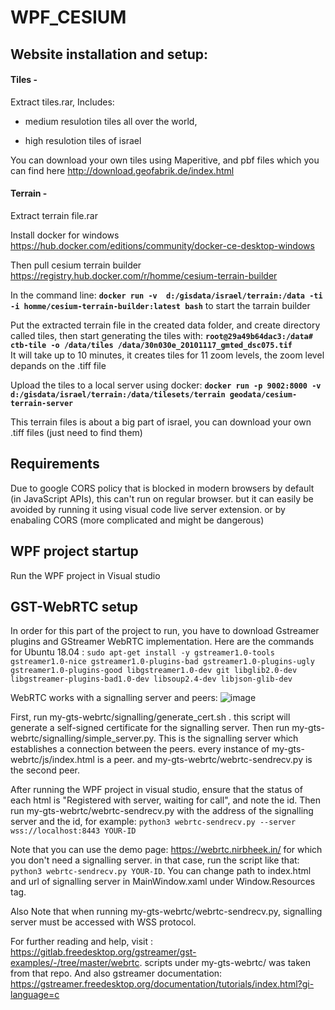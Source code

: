 # WPF_CESIUM

## Website installation and setup:
#### Tiles - 
Extract tiles.rar,
Includes:
  * medium resulotion tiles all over the world,

  * high resulotion tiles of israel

You can download your own tiles using Maperitive, and pbf files which you can find here http://download.geofabrik.de/index.html

#### Terrain -
Extract terrain file.rar

Install docker for windows https://hub.docker.com/editions/community/docker-ce-desktop-windows

Then pull cesium terrain builder https://registry.hub.docker.com/r/homme/cesium-terrain-builder

In the command line: **`docker run -v  d:/gisdata/israel/terrain:/data -ti -i homme/cesium-terrain-builder:latest bash`** to start the tarrain builder

Put the extracted terrain file in the created data folder, and create directory called tiles, then start generating the tiles with: 
**`root@29a49b64dac3:/data# ctb-tile -o /data/tiles /data/30n030e_20101117_gmted_dsc075.tif`**                                 
It will take up to 10 minutes, it creates tiles for 11 zoom levels, the zoom level depands on the .tiff file

Upload the tiles to a local server using docker:
**`docker run -p 9002:8000 -v d:/gisdata/israel/terrain:/data/tilesets/terrain geodata/cesium-terrain-server`**

This terrain files is about a big part of israel, you can download your own .tiff files (just need to find them)

## Requirements
Due to google CORS policy that is blocked in modern browsers by default (in JavaScript APIs), this can't run on regular browser.
but it can easily be avoided by running it using visual code live server extension.
or by enabaling CORS (more complicated and might be dangerous)

## WPF project startup
Run the WPF project in Visual studio

## GST-WebRTC setup
In order for this part of the project to run, you have to download Gstreamer plugins and GStreamer WebRTC implementation.
Here are the commands for Ubuntu 18.04 : `sudo apt-get install -y gstreamer1.0-tools gstreamer1.0-nice gstreamer1.0-plugins-bad gstreamer1.0-plugins-ugly gstreamer1.0-plugins-good libgstreamer1.0-dev git libglib2.0-dev libgstreamer-plugins-bad1.0-dev libsoup2.4-dev libjson-glib-dev`

WebRTC works with a signalling server and peers:
![image](https://user-images.githubusercontent.com/88430393/185790335-9343797a-cb7b-4a6d-9b1a-252a6e66405b.png)

First, run my-gts-webrtc/signalling/generate_cert.sh . this script will generate a self-signed certificate for the signalling server.
Then run my-gts-webrtc/signalling/simple_server.py. This is the signalling server which establishes a connection between the peers.
every instance of my-gts-webrtc/js/index.html is a peer.
and my-gts-webrtc/webrtc-sendrecv.py is the second peer.

After running the WPF project in visual studio, ensure that the status of each html is "Registered with server, waiting for call", and note the id.
Then run my-gts-webrtc/webrtc-sendrecv.py with the address of the signalling server and the id, for example: `python3 webrtc-sendrecv.py --server wss://localhost:8443 YOUR-ID`

Note that you can use the demo page: https://webrtc.nirbheek.in/ for which you don't need a signalling server. in that case, run the script like that:
`python3 webrtc-sendrecv.py YOUR-ID`. You can change path to index.html and url of signalling server in MainWindow.xaml under Window.Resources tag.

Also Note that when running my-gts-webrtc/webrtc-sendrecv.py, signalling server must be accessed with WSS protocol.

For further reading and help, visit : https://gitlab.freedesktop.org/gstreamer/gst-examples/-/tree/master/webrtc. scripts under my-gts-webrtc/ was taken from that repo. 
And also gstreamer documentation: https://gstreamer.freedesktop.org/documentation/tutorials/index.html?gi-language=c
